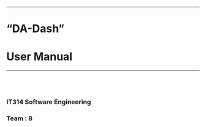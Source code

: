 

---

# “DA-Dash”
# User Manual 
---
<br/><br/>                                                                                                                                                         
                                                                
###  IT314 Software Engineering

                                  
### Team : 8





